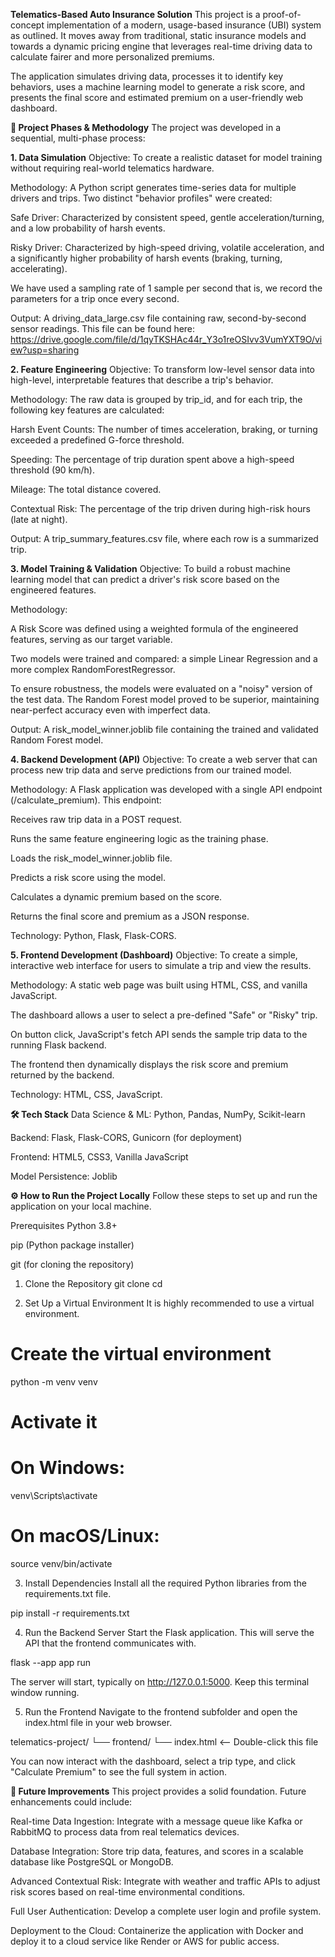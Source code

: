 **Telematics-Based Auto Insurance Solution**
This project is a proof-of-concept implementation of a modern, usage-based insurance (UBI) system as outlined. It moves away from traditional, static insurance models and towards a dynamic pricing engine that leverages real-time driving data to calculate fairer and more personalized premiums.

The application simulates driving data, processes it to identify key behaviors, uses a machine learning model to generate a risk score, and presents the final score and estimated premium on a user-friendly web dashboard.

**🚀 Project Phases & Methodology**
The project was developed in a sequential, multi-phase process:

**1. Data Simulation**
Objective: To create a realistic dataset for model training without requiring real-world telematics hardware.

Methodology: A Python script generates time-series data for multiple drivers and trips. Two distinct "behavior profiles" were created:

Safe Driver: Characterized by consistent speed, gentle acceleration/turning, and a low probability of harsh events.

Risky Driver: Characterized by high-speed driving, volatile acceleration, and a significantly higher probability of harsh events (braking, turning, accelerating).

We have used a sampling rate of 1 sample per second that is, we record the parameters for a trip once every second.

Output: A driving_data_large.csv file containing raw, second-by-second sensor readings. This file can be found here: https://drive.google.com/file/d/1qyTKSHAc44r_Y3o1reOSIvv3VumYXT9O/view?usp=sharing

**2. Feature Engineering**
Objective: To transform low-level sensor data into high-level, interpretable features that describe a trip's behavior.

Methodology: The raw data is grouped by trip_id, and for each trip, the following key features are calculated:

Harsh Event Counts: The number of times acceleration, braking, or turning exceeded a predefined G-force threshold.

Speeding: The percentage of trip duration spent above a high-speed threshold (90 km/h).

Mileage: The total distance covered.

Contextual Risk: The percentage of the trip driven during high-risk hours (late at night).

Output: A trip_summary_features.csv file, where each row is a summarized trip.

**3. Model Training & Validation**
Objective: To build a robust machine learning model that can predict a driver's risk score based on the engineered features.

Methodology:

A Risk Score was defined using a weighted formula of the engineered features, serving as our target variable.

Two models were trained and compared: a simple Linear Regression and a more complex RandomForestRegressor.

To ensure robustness, the models were evaluated on a "noisy" version of the test data. The Random Forest model proved to be superior, maintaining near-perfect accuracy even with imperfect data.

Output: A risk_model_winner.joblib file containing the trained and validated Random Forest model.

**4. Backend Development (API)**
Objective: To create a web server that can process new trip data and serve predictions from our trained model.

Methodology: A Flask application was developed with a single API endpoint (/calculate_premium). This endpoint:

Receives raw trip data in a POST request.

Runs the same feature engineering logic as the training phase.

Loads the risk_model_winner.joblib file.

Predicts a risk score using the model.

Calculates a dynamic premium based on the score.

Returns the final score and premium as a JSON response.

Technology: Python, Flask, Flask-CORS.

**5. Frontend Development (Dashboard)**
Objective: To create a simple, interactive web interface for users to simulate a trip and view the results.

Methodology: A static web page was built using HTML, CSS, and vanilla JavaScript.

The dashboard allows a user to select a pre-defined "Safe" or "Risky" trip.

On button click, JavaScript's fetch API sends the sample trip data to the running Flask backend.

The frontend then dynamically displays the risk score and premium returned by the backend.

Technology: HTML, CSS, JavaScript.

**🛠️ Tech Stack**
Data Science & ML: Python, Pandas, NumPy, Scikit-learn

Backend: Flask, Flask-CORS, Gunicorn (for deployment)

Frontend: HTML5, CSS3, Vanilla JavaScript

Model Persistence: Joblib

**⚙️ How to Run the Project Locally**
Follow these steps to set up and run the application on your local machine.

Prerequisites
Python 3.8+

pip (Python package installer)

git (for cloning the repository)

1. Clone the Repository
git clone <your-github-repository-url>
cd <repository-folder-name>

2. Set Up a Virtual Environment
It is highly recommended to use a virtual environment.

# Create the virtual environment
python -m venv venv

# Activate it
# On Windows:
venv\Scripts\activate
# On macOS/Linux:
source venv/bin/activate

3. Install Dependencies
Install all the required Python libraries from the requirements.txt file.

pip install -r requirements.txt

4. Run the Backend Server
Start the Flask application. This will serve the API that the frontend communicates with.

flask --app app run

The server will start, typically on http://127.0.0.1:5000. Keep this terminal window running.

5. Run the Frontend
Navigate to the frontend subfolder and open the index.html file in your web browser.

telematics-project/
└── frontend/
    └── index.html  <-- Double-click this file

You can now interact with the dashboard, select a trip type, and click "Calculate Premium" to see the full system in action.

**🔮 Future Improvements**
This project provides a solid foundation. Future enhancements could include:

Real-time Data Ingestion: Integrate with a message queue like Kafka or RabbitMQ to process data from real telematics devices.

Database Integration: Store trip data, features, and scores in a scalable database like PostgreSQL or MongoDB.

Advanced Contextual Risk: Integrate with weather and traffic APIs to adjust risk scores based on real-time environmental conditions.

Full User Authentication: Develop a complete user login and profile system.

Deployment to the Cloud: Containerize the application with Docker and deploy it to a cloud service like Render or AWS for public access.
